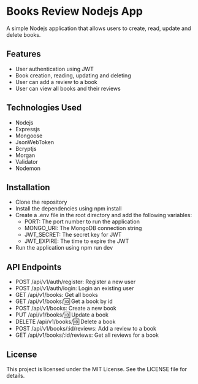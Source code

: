 # Books Review Nodejs App

A simple Nodejs application that allows users to create, read, update and delete books.

## Features

- User authentication using JWT
- Book creation, reading, updating and deleting
- User can add a review to a book
- User can view all books and their reviews

## Technologies Used

- Nodejs
- Expressjs
- Mongoose
- JsonWebToken
- Bcryptjs
- Morgan
- Validator
- Nodemon

## Installation

- Clone the repository
- Install the dependencies using npm install
- Create a .env file in the root directory and add the following variables:
  - PORT: The port number to run the application
  - MONGO_URI: The MongoDB connection string
  - JWT_SECRET: The secret key for JWT
  - JWT_EXPIRE: The time to expire the JWT
- Run the application using npm run dev

## API Endpoints

- POST /api/v1/auth/register: Register a new user
- POST /api/v1/auth/login: Login an existing user
- GET /api/v1/books: Get all books
- GET /api/v1/books/:id: Get a book by id
- POST /api/v1/books: Create a new book
- PUT /api/v1/books/:id: Update a book
- DELETE /api/v1/books/:id: Delete a book
- POST /api/v1/books/:id/reviews: Add a review to a book
- GET /api/v1/books/:id/reviews: Get all reviews for a book

## License

This project is licensed under the MIT License. See the LICENSE file for details.
